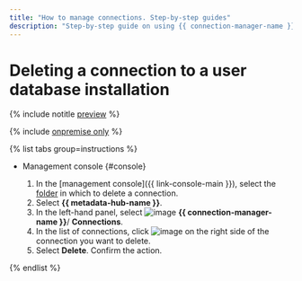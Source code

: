 ```yaml
---
title: "How to manage connections. Step-by-step guides"
description: "Step-by-step guide on using {{ connection-manager-name }} in {{ yandex-cloud }}. In this tutorial, you will learn how to delete connections."
---
```


# Deleting a connection to a user database installation

{% include notitle [preview](../../_includes/note-preview.md) %}

{% include [onpremise only](../../_includes/metadata-hub/operation-onpremise-only.md) %}

{% list tabs group=instructions %}

- Management console {#console}

    1. In the [management console]({{ link-console-main }}), select the [folder](../../resource-manager/concepts/resources-hierarchy.md#folder) in which to delete a connection.
    1. Select **{{ metadata-hub-name }}**.
    1. In the left-hand panel, select ![image](../../_assets/console-icons/plug-connection.svg) **{{ connection-manager-name }}**/ **Connections**.
    1. In the list of connections, click ![image](../../_assets/console-icons/ellipsis.svg) on the right side of the connection you want to delete.
    1. Select **Delete**. Confirm the action.

{% endlist %}